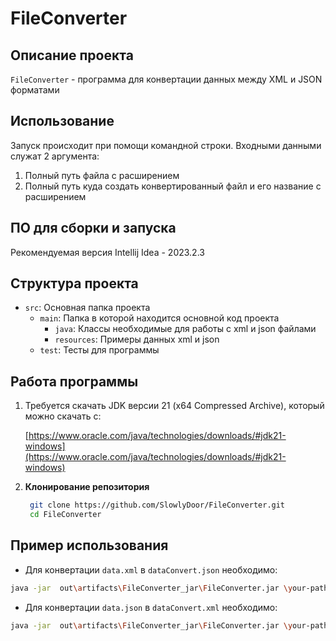 # FileConverter
## Описание проекта
`FileConverter` - программа для конвертации данных между XML и JSON форматами
## Использование
Запуск происходит при помощи командной строки. Входными данными служат 2 аргумента:
1. Полный путь файла с расширением 
2. Полный путь куда создать конвертированный файл и его название с расширением 
## ПО для сборки и запуска
Рекомендуемая версия Intellij Idea - 2023.2.3
## Структура проекта
- `src`: Основная папка проекта
  - `main`: Папка в которой находится основной код проекта
    - `java`: Классы необходимые для работы с xml и json файлами 
    - `resources`: Примеры данных xml и json
  - `test`: Тесты для программы
## Работа программы
1. Требуется скачать JDK версии 21 (x64 Compressed Archive), который можно скачать с:

    [https://www.oracle.com/java/technologies/downloads/#jdk21-windows](https://www.oracle.com/java/technologies/downloads/#jdk21-windows)

3. **Клонирование репозитория**
   ```bash
    git clone https://github.com/SlowlyDoor/FileConverter.git
    cd FileConverter
   ```
## Пример использования
- Для конвертации `data.xml` в `dataConvert.json` необходимо:
```bash
java -jar  out\artifacts\FileConverter_jar\FileConverter.jar \your-path\to-file\data.xml \your-path\to-file\dataConvert.json
```
- Для конвертации `data.json` в `dataConvert.xml` необходимо:
```bash
java -jar  out\artifacts\FileConverter_jar\FileConverter.jar \your-path\to-file\data.json \your-path\to-file\dataConvert.xml
```
